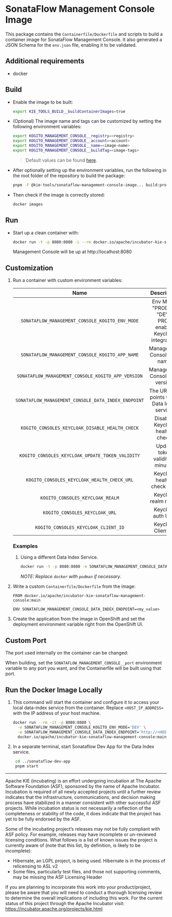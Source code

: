 <!--
   Licensed to the Apache Software Foundation (ASF) under one
   or more contributor license agreements.  See the NOTICE file
   distributed with this work for additional information
   regarding copyright ownership.  The ASF licenses this file
   to you under the Apache License, Version 2.0 (the
   "License"); you may not use this file except in compliance
   with the License.  You may obtain a copy of the License at
     http://www.apache.org/licenses/LICENSE-2.0
   Unless required by applicable law or agreed to in writing,
   software distributed under the License is distributed on an
   "AS IS" BASIS, WITHOUT WARRANTIES OR CONDITIONS OF ANY
   KIND, either express or implied.  See the License for the
   specific language governing permissions and limitations
   under the License.
-->

# SonataFlow Management Console Image

This package contains the `Containerfile/Dockerfile` and scripts to build a container image for SonataFlow Management Console. It also generated a JSON Schema for the `env.json` file, enabling it to be validated.

## Additional requirements

- docker

## Build

- Enable the image to be built:

  ```bash
  export KIE_TOOLS_BUILD__buildContainerImages=true
  ```

- (Optional) The image name and tags can be customized by setting the following environment variables:

  ```bash
  export KOGITO_MANAGEMENT_CONSOLE__registry=<registry>
  export KOGITO_MANAGEMENT_CONSOLE__account=<account>
  export KOGITO_MANAGEMENT_CONSOLE__name=<image-name>
  export KOGITO_MANAGEMENT_CONSOLE__buildTag=<image-tags>
  ```

  > Default values can be found [here](./env/index.js).

- After optionally setting up the environment variables, run the following in the root folder of the repository to build the package:

  ```bash
  pnpm -F @kie-tools/sonataflow-management-console-image... build:prod
  ```

- Then check if the image is correctly stored:

  ```bash
  docker images
  ```

## Run

- Start up a clean container with:

  ```bash
  docker run -t -p 8080:8080 -i --rm docker.io/apache/incubator-kie-sonataflow-management-console:main
  ```

  Management Console will be up at http://localhost:8080

## Customization

1. Run a container with custom environment variables:

   [comment]: <> (//TODO: Use EnvJson.schema.json to generate this documentation somehow.. See https://github.com/kiegroup/kie-issues/issues/16)

   |                        Name                         |                          Description                          |                                          Default                                           |
   | :-------------------------------------------------: | :-----------------------------------------------------------: | :----------------------------------------------------------------------------------------: |
   |   `SONATAFLOW_MANAGEMENT_CONSOLE_KOGITO_ENV_MODE`   | Env Mode: "PROD" or "DEV". PROD enables Keycloak integration. |                                           "PROD"                                           |
   |   `SONATAFLOW_MANAGEMENT_CONSOLE_KOGITO_APP_NAME`   |                 Management Console app name.                  | See [ defaultEnvJson.ts ](../sonataflow-management-console-webapp/build/defaultEnvJson.ts) |
   | `SONATAFLOW_MANAGEMENT_CONSOLE_KOGITO_APP_VERSION`  |                Management Console app version.                | See [ defaultEnvJson.ts ](../sonataflow-management-console-webapp/build/defaultEnvJson.ts) |
   | `SONATAFLOW_MANAGEMENT_CONSOLE_DATA_INDEX_ENDPOINT` |        The URL that points to the Data Index service.         | See [ defaultEnvJson.ts ](../sonataflow-management-console-webapp/build/defaultEnvJson.ts) |
   |   `KOGITO_CONSOLES_KEYCLOAK_DISABLE_HEALTH_CHECK`   |                Disables Keycloak health-check.                | See [ defaultEnvJson.ts ](../sonataflow-management-console-webapp/build/defaultEnvJson.ts) |
   |  `KOGITO_CONSOLES_KEYCLOAK_UPDATE_TOKEN_VALIDITY`   |               Update token validity in minutes.               | See [ defaultEnvJson.ts ](../sonataflow-management-console-webapp/build/defaultEnvJson.ts) |
   |     `KOGITO_CONSOLES_KEYCLOAK_HEALTH_CHECK_URL`     |                  Keycloak health-check URL.                   | See [ defaultEnvJson.ts ](../sonataflow-management-console-webapp/build/defaultEnvJson.ts) |
   |          `KOGITO_CONSOLES_KEYCLOAK_REALM`           |                     Keycloak realm name.                      | See [ defaultEnvJson.ts ](../sonataflow-management-console-webapp/build/defaultEnvJson.ts) |
   |           `KOGITO_CONSOLES_KEYCLOAK_URL`            |                      Keycloak auth URL.                       | See [ defaultEnvJson.ts ](../sonataflow-management-console-webapp/build/defaultEnvJson.ts) |
   |        `KOGITO_CONSOLES_KEYCLOAK_CLIENT_ID`         |                      Keycloak Client ID.                      | See [ defaultEnvJson.ts ](../sonataflow-management-console-webapp/build/defaultEnvJson.ts) |

   ### Examples

   1. Using a different Data Index Service.

      ```bash
      docker run -t -p 8080:8080 -e SONATAFLOW_MANAGEMENT_CONSOLE_DATA_INDEX_ENDPOINT=<my_value> -i --rm docker.io/apache/incubator-kie-sonataflow-management-console:main
      ```

      _NOTE: Replace `docker` with `podman` if necessary._

2. Write a custom `Containerfile/Dockerfile` from the image:

   ```docker
   FROM docker.io/apache/incubator-kie-sonataflow-management-console:main

   ENV SONATAFLOW_MANAGEMENT_CONSOLE_DATA_INDEX_ENDPOINT=<my_value>
   ```

3. Create the application from the image in OpenShift and set the deployment environment variable right from the OpenShift UI.

## Custom Port

The port used internally on the container can be changed:

When building, set the `SONATAFLOW_MANAGEMENT_CONSOLE__port` environment variable to any port you want, and the Containerfile will be built using that port.

## Run the Docker Image Locally

1. This command will start the container and configure it to access your local data-index service from the container.
   Replace `<HOST_IP_ADDRESS>` with the IP address of your host machine.

   ```bash
   docker run --rm -it -p 8080:8080 \
     -e SONATAFLOW_MANAGEMENT_CONSOLE_KOGITO_ENV_MODE='DEV' \
     -e SONATAFLOW_MANAGEMENT_CONSOLE_DATA_INDEX_ENDPOINT='http://<HOST_IP_ADDRESS>:4000/graphql' \
     docker.io/apache/incubator-kie-sonataflow-management-console:main
   ```

2. In a separate terminal, start Sonataflow Dev App for the Data Index service.

   ```bash
    cd ../sonataflow-dev-app
    pnpm start
   ```

---

Apache KIE (incubating) is an effort undergoing incubation at The Apache Software
Foundation (ASF), sponsored by the name of Apache Incubator. Incubation is
required of all newly accepted projects until a further review indicates that
the infrastructure, communications, and decision making process have stabilized
in a manner consistent with other successful ASF projects. While incubation
status is not necessarily a reflection of the completeness or stability of the
code, it does indicate that the project has yet to be fully endorsed by the ASF.

Some of the incubating project’s releases may not be fully compliant with ASF
policy. For example, releases may have incomplete or un-reviewed licensing
conditions. What follows is a list of known issues the project is currently
aware of (note that this list, by definition, is likely to be incomplete):

- Hibernate, an LGPL project, is being used. Hibernate is in the process of
  relicensing to ASL v2
- Some files, particularly test files, and those not supporting comments, may
  be missing the ASF Licensing Header

If you are planning to incorporate this work into your product/project, please
be aware that you will need to conduct a thorough licensing review to determine
the overall implications of including this work. For the current status of this
project through the Apache Incubator visit:
https://incubator.apache.org/projects/kie.html
